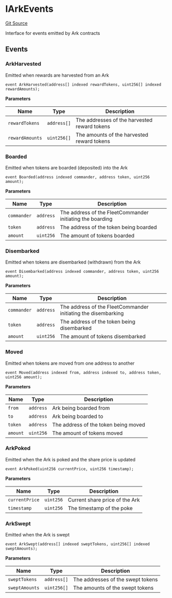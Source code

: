 # IArkEvents
[Git Source](https://github.com/OasisDEX/summer-earn-protocol/blob/f5de2d90d66614e7bd59fd42a9d06b870fe474cd/src/events/IArkEvents.sol)

Interface for events emitted by Ark contracts


## Events
### ArkHarvested
Emitted when rewards are harvested from an Ark


```solidity
event ArkHarvested(address[] indexed rewardTokens, uint256[] indexed rewardAmounts);
```

**Parameters**

|Name|Type|Description|
|----|----|-----------|
|`rewardTokens`|`address[]`|The addresses of the harvested reward tokens|
|`rewardAmounts`|`uint256[]`|The amounts of the harvested reward tokens|

### Boarded
Emitted when tokens are boarded (deposited) into the Ark


```solidity
event Boarded(address indexed commander, address token, uint256 amount);
```

**Parameters**

|Name|Type|Description|
|----|----|-----------|
|`commander`|`address`|The address of the FleetCommander initiating the boarding|
|`token`|`address`|The address of the token being boarded|
|`amount`|`uint256`|The amount of tokens boarded|

### Disembarked
Emitted when tokens are disembarked (withdrawn) from the Ark


```solidity
event Disembarked(address indexed commander, address token, uint256 amount);
```

**Parameters**

|Name|Type|Description|
|----|----|-----------|
|`commander`|`address`|The address of the FleetCommander initiating the disembarking|
|`token`|`address`|The address of the token being disembarked|
|`amount`|`uint256`|The amount of tokens disembarked|

### Moved
Emitted when tokens are moved from one address to another


```solidity
event Moved(address indexed from, address indexed to, address token, uint256 amount);
```

**Parameters**

|Name|Type|Description|
|----|----|-----------|
|`from`|`address`|Ark being boarded from|
|`to`|`address`|Ark being boarded to|
|`token`|`address`|The address of the token being moved|
|`amount`|`uint256`|The amount of tokens moved|

### ArkPoked
Emitted when the Ark is poked and the share price is updated


```solidity
event ArkPoked(uint256 currentPrice, uint256 timestamp);
```

**Parameters**

|Name|Type|Description|
|----|----|-----------|
|`currentPrice`|`uint256`|Current share price of the Ark|
|`timestamp`|`uint256`|The timestamp of the poke|

### ArkSwept
Emitted when the Ark is swept


```solidity
event ArkSwept(address[] indexed sweptTokens, uint256[] indexed sweptAmounts);
```

**Parameters**

|Name|Type|Description|
|----|----|-----------|
|`sweptTokens`|`address[]`|The addresses of the swept tokens|
|`sweptAmounts`|`uint256[]`|The amounts of the swept tokens|

